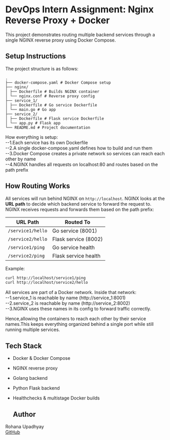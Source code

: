 # DevOps Intern Assignment: Nginx Reverse Proxy + Docker

This project demonstrates routing multiple backend services through a single NGINX reverse proxy using Docker Compose.

## Setup Instructions

The project structure is as follows:
```
.
├── docker-compose.yaml # Docker Compose setup
├── nginx/
│ ├── Dockerfile # Builds NGINX container
│ └── nginx.conf # Reverse proxy config
├── service_1/
│ ├── Dockerfile # Go service Dockerfile
│ └── main.go # Go app
├── service_2/
│ ├── Dockerfile # Flask service Dockerfile
│ └── app.py # Flask app
└── README.md # Project documentation
```
How everything is setup:
    <br>--1.Each service has its own Dockerfile
    <br>--2.A single docker-compose.yaml defines how to build and run them
    <br>--3.Docker Compose creates a private network so services can reach each other by name
    <br>--4.NGINX handles all requests on localhost:80 and routes based on the path prefix

## How Routing Works

All services will run behind NGINX on `http://localhost`. NGINX looks at the **URL path** to decide which backend service to forward the request to.
NGINX receives requests and forwards them based on the path prefix:

|        URL Path          |      Routed To       |
|--------------------------|----------------------|
|    `/service1/hello`     | Go service (8001)    |
|    `/service2/hello`     | Flask service (8002) |
|    `/service1/ping`      | Go service health    |
|    `/service2/ping`      | Flask service health |

Example:

```bash
curl http://localhost/service1/ping
curl http://localhost/service2/hello
```
All services are part of a Docker network. Inside that network:
    <br>--1.service_1 is reachable by name (http://service_1:8001)
    <br>--2.service_2 is reachable by name (http://service_2:8002)
    <br>--3.NGINX uses these names in its config to forward traffic correctly.

Hence,allowing the containers to reach each other by their service names.This keeps everything organized behind a single port while still running multiple services.

## Tech Stack

- Docker & Docker Compose  
- NGINX reverse proxy  
- Golang backend  
- Python Flask backend  
- Healthchecks & multistage Docker builds

  ## Author

Rohana Upadhyay  
[GitHub](https://github.com/Brohan-Tech)
   
